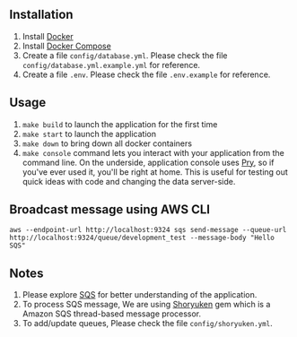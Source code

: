 ## Installation

1. Install [Docker](https://www.docker.com/)
1. Install [Docker Compose](https://docs.docker.com/compose/install/)
1. Create a file `config/database.yml`. Please check the file `config/database.yml.example.yml` for reference.
1. Create a file `.env`. Please check the file `.env.example` for reference.

## Usage

1.  `make build` to launch the application for the first time
1.  `make start` to launch the application
1.  `make down` to bring down all docker containers
1.  `make console` command lets you interact with your application from the command line. On the underside, application console uses [Pry](https://github.com/pry/pry), so if you've ever used it, you'll be right at home. This is useful for testing out quick ideas with code and changing the data server-side.

## Broadcast message using AWS CLI

```
aws --endpoint-url http://localhost:9324 sqs send-message --queue-url http://localhost:9324/queue/development_test --message-body "Hello SQS"
```

## Notes
1. Please explore [SQS](https://aws.amazon.com/sqs/) for better understanding of the application.
1. To process SQS message, We are using [Shoryuken](https://github.com/phstc/shoryuken) gem which is a Amazon SQS thread-based message processor.
1. To add/update queues, Please check the file `config/shoryuken.yml`.

